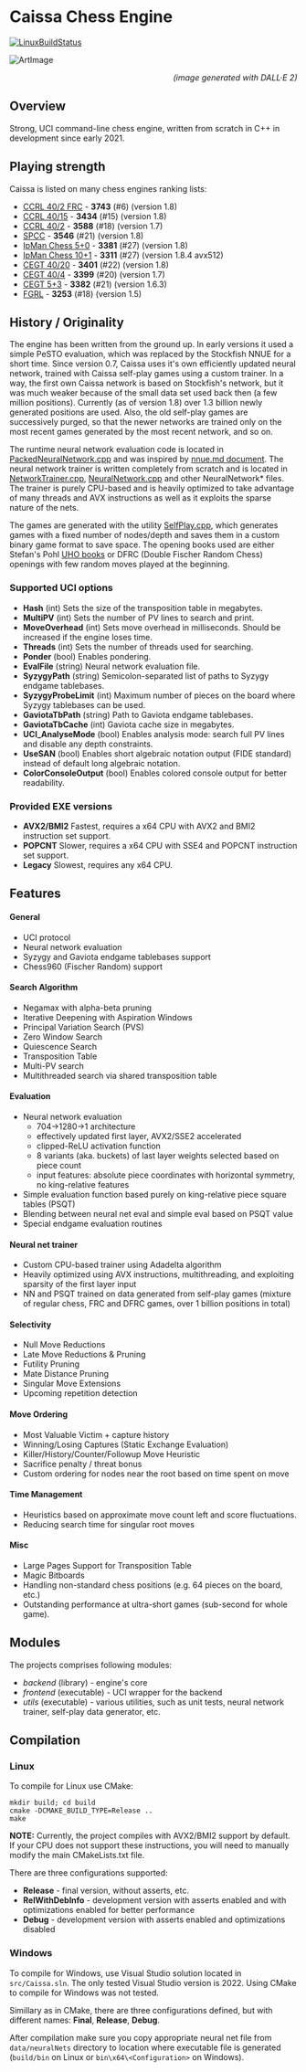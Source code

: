# Caissa Chess Engine

[![LinuxBuildStatus](https://github.com/Witek902/Caissa/workflows/Linux/badge.svg)](https://github.com/Witek902/Caissa/actions/workflows/linux.yml)

![ArtImage](https://user-images.githubusercontent.com/5882734/193368109-abce432b-85e9-4f11-bb3c-57fd3d27db22.jpg?raw=true)
<p style='text-align: right;'><em>(image generated with DALL·E 2)</em></p>

## Overview

Strong, UCI command-line chess engine, written from scratch in C++ in development since early 2021.

## Playing strength

Caissa is listed on many chess engines ranking lists:

* [CCRL 40/2 FRC](https://ccrl.chessdom.com/ccrl/404FRC/) - **3743** (#6) (version 1.8)
* [CCRL 40/15](https://ccrl.chessdom.com/ccrl/4040/) - **3434** (#15) (version 1.8)
* [CCRL 40/2](https://ccrl.chessdom.com/ccrl/404/) - **3588** (#18) (version 1.7)
* [SPCC](https://www.sp-cc.de) - **3546** (#21) (version 1.8)
* [IpMan Chess 5+0](https://ipmanchess.yolasite.com/i7-11800h.php) - **3381** (#27) (version 1.8)
* [IpMan Chess 10+1](https://ipmanchess.yolasite.com/i9-7980xe.php) - **3311** (#27) (version 1.8.4 avx512)
* [CEGT 40/20](http://www.cegt.net/40_40%20Rating%20List/40_40%20SingleVersion/rangliste.html) - **3401** (#22) (version 1.8)
* [CEGT 40/4](http://www.cegt.net/40_4_Ratinglist/40_4_single/rangliste.html) - **3399** (#20) (version 1.7)
* [CEGT 5+3](http://www.cegt.net/5Plus3Rating/BestVersionsNEW/rangliste.html) - **3382** (#21) (version 1.6.3)
* [FGRL](www.fastgm.de/60-0.60.html) - **3253** (#18) (version 1.5)

## History / Originality

The engine has been written from the ground up. In early versions it used a simple PeSTO evaluation, which was replaced by the Stockfish NNUE for a short time. Since version 0.7, Caissa uses it's own efficiently updated neural network, trained with Caissa self-play games using a custom trainer. In a way, the first own Caissa network is based on Stockfish's network, but it was much weaker because of the small data set used back then (a few million positions). Currently (as of version 1.8) over 1.3 billion newly generated positions are used. Also, the old self-play games are successively purged, so that the newer networks are trained only on the most recent games generated by the most recent network, and so on.

The runtime neural network evaluation code is located in [PackedNeuralNetwork.cpp](https://github.com/Witek902/Caissa/blob/devel/src/backend/PackedNeuralNetwork.cpp) and was inspired by [nnue.md document](https://github.com/glinscott/nnue-pytorch/blob/master/docs/nnue.md). The neural network trainer is written completely from scratch and is located in [NetworkTrainer.cpp](https://github.com/Witek902/Caissa/blob/devel/src/utils/NetworkTrainer.cpp), [NeuralNetwork.cpp](https://github.com/Witek902/Caissa/blob/devel/src/utils/NeuralNetwork.cpp) and other NeuralNetwork* files. The trainer is purely CPU-based and is heavily optimized to take advantage of many threads and AVX instructions as well as it exploits the sparse nature of the nets.

The games are generated with the utility [SelfPlay.cpp](https://github.com/Witek902/Caissa/blob/devel/src/utils/SelfPlay.cpp), which generates games with a fixed number of nodes/depth and saves them in a custom binary game format to save space. The opening books used are either Stefan's Pohl [UHO books](https://www.sp-cc.de/uho_2022.htm) or DFRC (Double Fischer Random Chess) openings with few random moves played at the beginning.

### Supported UCI options

* **Hash** (int) Sets the size of the transposition table in megabytes.
* **MultiPV** (int) Sets the number of PV lines to search and print.
* **MoveOverhead** (int) Sets move overhead in milliseconds. Should be increased if the engine loses time.
* **Threads** (int) Sets the number of threads used for searching.
* **Ponder** (bool) Enables pondering.
* **EvalFile** (string) Neural network evaluation file.
* **SyzygyPath** (string) Semicolon-separated list of paths to Syzygy endgame tablebases.
* **SyzygyProbeLimit** (int) Maximum number of pieces on the board where Syzygy tablebases can be used.
* **GaviotaTbPath** (string) Path to Gaviota endgame tablebases.
* **GaviotaTbCache** (int) Gaviota cache size in megabytes.
* **UCI_AnalyseMode** (bool) Enables analysis mode: search full PV lines and disable any depth constraints.
* **UseSAN** (bool) Enables short algebraic notation output (FIDE standard) instead of default long algebraic notation.
* **ColorConsoleOutput** (bool) Enables colored console output for better readability.


### Provided EXE versions

* **AVX2/BMI2** Fastest, requires a x64 CPU with AVX2 and BMI2 instruction set support.
* **POPCNT** Slower, requires a x64 CPU with SSE4 and POPCNT instruction set support.
* **Legacy** Slowest, requires any x64 CPU.


## Features

#### General
* UCI protocol
* Neural network evaluation
* Syzygy and Gaviota endgame tablebases support
* Chess960 (Fischer Random) support

#### Search Algorithm
* Negamax with alpha-beta pruning
* Iterative Deepening with Aspiration Windows
* Principal Variation Search (PVS)
* Zero Window Search
* Quiescence Search
* Transposition Table
* Multi-PV search
* Multithreaded search via shared transposition table

#### Evaluation
* Neural network evaluation
  * 704&rarr;1280&rarr;1 architecture
  * effectively updated first layer, AVX2/SSE2 accelerated
  * clipped-ReLU activation function
  * 8 variants (aka. buckets) of last layer weights selected based on piece count
  * input features: absolute piece coordinates with horizontal symmetry, no king-relative features
* Simple evaluation function based purely on king-relative piece square tables (PSQT)
* Blending between neural net eval and simple eval based on PSQT value
* Special endgame evaluation routines

#### Neural net trainer
* Custom CPU-based trainer using Adadelta algorithm
* Heavily optimized using AVX instructions, multithreading, and exploiting sparsity of the first layer input
* NN and PSQT trained on data generated from self-play games (mixture of regular chess, FRC and DFRC games, over 1 billion positions in total)

#### Selectivity
* Null Move Reductions
* Late Move Reductions & Pruning
* Futility Pruning
* Mate Distance Pruning
* Singular Move Extensions
* Upcoming repetition detection

#### Move Ordering
* Most Valuable Victim + capture history
* Winning/Losing Captures (Static Exchange Evaluation)
* Killer/History/Counter/Followup Move Heuristic
* Sacrifice penalty / threat bonus
* Custom ordering for nodes near the root based on time spent on move

#### Time Management
* Heuristics based on approximate move count left and score fluctuations.
* Reducing search time for singular root moves

#### Misc
* Large Pages Support for Transposition Table
* Magic Bitboards
* Handling non-standard chess positions (e.g. 64 pieces on the board, etc.)
* Outstanding performance at ultra-short games (sub-second for whole game).

## Modules

The projects comprises following modules:
  * _backend_ (library) - engine's core
  * _frontend_ (executable) - UCI wrapper for the backend
  * _utils_ (executable) - various utilities, such as unit tests, neural network trainer, self-play data generator, etc.


## Compilation

### Linux

To compile for Linux use CMake:
```
mkdir build; cd build
cmake -DCMAKE_BUILD_TYPE=Release ..
make
```

**NOTE:** Currently, the project compiles with AVX2/BMI2 support by default. If your CPU does not support these instructions, you will need to manually modify the main CMakeLists.txt file.

There are three configurations supported:
* **Release** - final version, without asserts, etc.
* **RelWithDebInfo** - development version with asserts enabled and with optimizations enabled for better performance
* **Debug** - development version with asserts enabled and optimizations disabled

### Windows

To compile for Windows, use Visual Studio solution located in `src/Caissa.sln`. The only tested Visual Studio version is 2022. Using CMake to compile for Windows was not tested.

Simillary as in CMake, there are three configurations defined, but with different names: **Final**, **Release**, **Debug**.

After compilation make sure you copy appropriate neural net file from `data/neuralNets` directory to location where executable file is generated (`build/bin` on Linux or `bin\x64\<Configuration>` on Windows).
